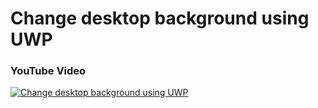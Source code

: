 # Change desktop background using UWP

### YouTube Video

[![Change desktop background using UWP](http://img.youtube.com/vi/6P9Mc2lh_vE/0.jpg)](https://youtu.be/6P9Mc2lh_vE "Change desktop background using UWP")
